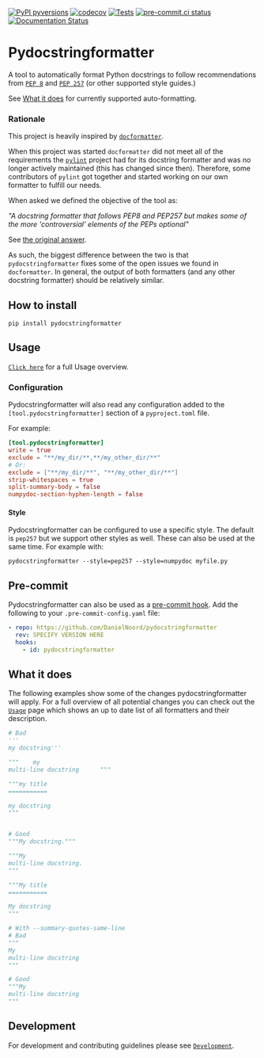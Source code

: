 [![PyPI pyversions](https://img.shields.io/pypi/pyversions/pydocstringformatter.svg)](https://pypi.python.org/pypi/pydocstringformatter/)
[![codecov](https://codecov.io/gh/DanielNoord/pydocstringformatter/branch/main/graph/badge.svg?token=TR61QNMBZG)](https://codecov.io/gh/DanielNoord/pydocstringformatter)
[![Tests](https://github.com/DanielNoord/pydocstringformatter/actions/workflows/tests.yaml/badge.svg?branch=main)](https://github.com/DanielNoord/pydocstringformatter/actions/workflows/tests.yaml)
[![pre-commit.ci status](https://results.pre-commit.ci/badge/github/DanielNoord/pydocstringformatter/main.svg)](https://results.pre-commit.ci/latest/github/DanielNoord/pydocstringformatter/main)
[![Documentation Status](https://readthedocs.org/projects/pydocstringformatter/badge/?version=latest)](https://pydocstringformatter.readthedocs.io/en/latest/?badge=latest)

# Pydocstringformatter

A tool to automatically format Python docstrings to follow recommendations from
[`PEP 8`](https://www.python.org/dev/peps/pep-0008/) and
[`PEP 257`](https://www.python.org/dev/peps/pep-0257/) (or other supported style
guides.)

See [What it does](#what-it-does) for currently supported auto-formatting.

### Rationale

This project is heavily inspired by
[`docformatter`](https://github.com/PyCQA/docformatter).

When this project was started `docformatter` did not meet all of the requirements the
[`pylint`](https://github.com/PyCQA/pylint) project had for its docstring formatter and
was no longer actively maintained (this has changed since then). Therefore, some
contributors of `pylint` got together and started working on our own formatter to
fulfill our needs.

When asked we defined the objective of the tool as:

_"A docstring formatter that follows PEP8 and PEP257 but makes some of the more
'controversial' elements of the PEPs optional"_

See
[the original answer](https://github.com/DanielNoord/pydocstringformatter/issues/38).

As such, the biggest difference between the two is that `pydocstringformatter` fixes
some of the open issues we found in `docformatter`. In general, the output of both
formatters (and any other docstring formatter) should be relatively similar.

## How to install

```shell
pip install pydocstringformatter
```

## Usage

[`Click here`](https://pydocstringformatter.readthedocs.io/en/latest/usage.html) for a
full Usage overview.

### Configuration

Pydocstringformatter will also read any configuration added to the
`[tool.pydocstringformatter]` section of a `pyproject.toml` file.

For example:

```toml
[tool.pydocstringformatter]
write = true
exclude = "**/my_dir/**,**/my_other_dir/**"
# Or:
exclude = ["**/my_dir/**", "**/my_other_dir/**"]
strip-whitespaces = true
split-summary-body = false
numpydoc-section-hyphen-length = false
```

#### Style

Pydocstringformatter can be configured to use a specific style. The default is `pep257`
but we support other styles as well. These can also be used at the same time. For
example with:

```console
pydocstringformatter --style=pep257 --style=numpydoc myfile.py
```

## Pre-commit

Pydocstringformatter can also be used as a [pre-commit hook](https://pre-commit.com).
Add the following to your `.pre-commit-config.yaml` file:

```yaml
- repo: https://github.com/DanielNoord/pydocstringformatter
  rev: SPECIFY VERSION HERE
  hooks:
    - id: pydocstringformatter
```

## What it does

The following examples show some of the changes pydocstringformatter will apply. For a
full overview of all potential changes you can check out the
[`Usage`](https://pydocstringformatter.readthedocs.io/en/latest/usage.html) page which
shows an up to date list of all formatters and their description.

```python
# Bad
'''
my docstring'''

"""    my
multi-line docstring      """

"""my title
===========

my docstring
"""


# Good
"""My docstring."""

"""My
multi-line docstring.
"""

"""My title
===========

My docstring
"""

# With --summary-quotes-same-line
# Bad
"""
My
multi-line docstring
"""

# Good
"""My
multi-line docstring
"""
```

## Development

For development and contributing guidelines please see
[`Development`](https://pydocstringformatter.readthedocs.io/en/latest/development.html).
